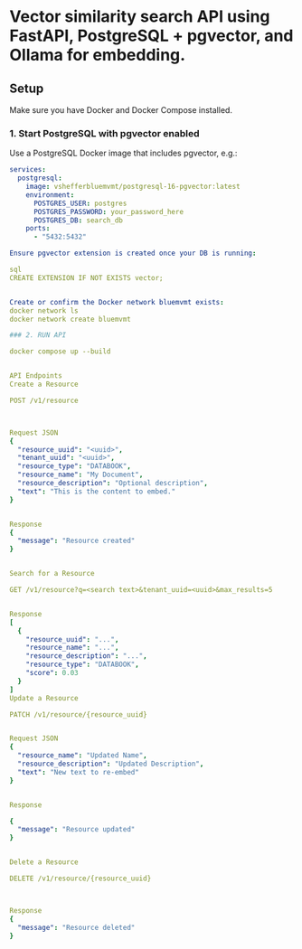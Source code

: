 # Vector similarity search API using FastAPI, PostgreSQL + pgvector, and Ollama for embedding.

## Setup

Make sure you have Docker and Docker Compose installed.

### 1. Start PostgreSQL with pgvector enabled

Use a PostgreSQL Docker image that includes pgvector, e.g.:

```yaml
services:
  postgresql:
    image: vshefferbluemvmt/postgresql-16-pgvector:latest
    environment:
      POSTGRES_USER: postgres
      POSTGRES_PASSWORD: your_password_here
      POSTGRES_DB: search_db
    ports:
      - "5432:5432"

Ensure pgvector extension is created once your DB is running:

sql
CREATE EXTENSION IF NOT EXISTS vector;


Create or confirm the Docker network bluemvmt exists:
docker network ls
docker network create bluemvmt

### 2. RUN API

docker compose up --build


API Endpoints
Create a Resource

POST /v1/resource



Request JSON
{
  "resource_uuid": "<uuid>",
  "tenant_uuid": "<uuid>",
  "resource_type": "DATABOOK",
  "resource_name": "My Document",
  "resource_description": "Optional description",
  "text": "This is the content to embed."
}


Response
{
  "message": "Resource created"
}


Search for a Resource

GET /v1/resource?q=<search text>&tenant_uuid=<uuid>&max_results=5


Response
[
  {
    "resource_uuid": "...",
    "resource_name": "...",
    "resource_description": "...",
    "resource_type": "DATABOOK",
    "score": 0.03
  }
]
Update a Resource

PATCH /v1/resource/{resource_uuid}


Request JSON
{
  "resource_name": "Updated Name",
  "resource_description": "Updated Description",
  "text": "New text to re-embed"
}


Response

{
  "message": "Resource updated"
}


Delete a Resource

DELETE /v1/resource/{resource_uuid}



Response
{
  "message": "Resource deleted"
}
